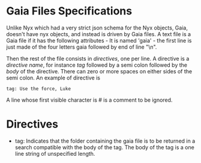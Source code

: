 # Gaia Files Specifications

Unlike Nyx which had a very strict json schema for the Nyx objects, Gaia, doesn't have nyx objects, and instead is driven by Gaia files. A text file is a Gaia file if it has the following attributes
	- It is named 'gaia'
	- the first line is just made of the four letters gaia followed by end of line "\n".

Then the rest of the file consists in *directives*, one per line. A directive is a *directive name*, for instance *tag* followed by a semi colon followed by the *body* of the directive. There can zero or more spaces on either sides of the semi colon. An example of directive is 
```
tag: Use the force, Luke
```



A line whose first visible character is # is a comment to be ignored. 

# Directives

- tag: Indicates that the folder containing the gaia file is to be returned in a search compatible with the body of the tag. The body of the tag is a one line string of unspecified length.


